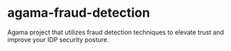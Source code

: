 # agama-fraud-detection
Agama project that utilizes fraud detection techniques to elevate trust and improve your IDP security posture.
